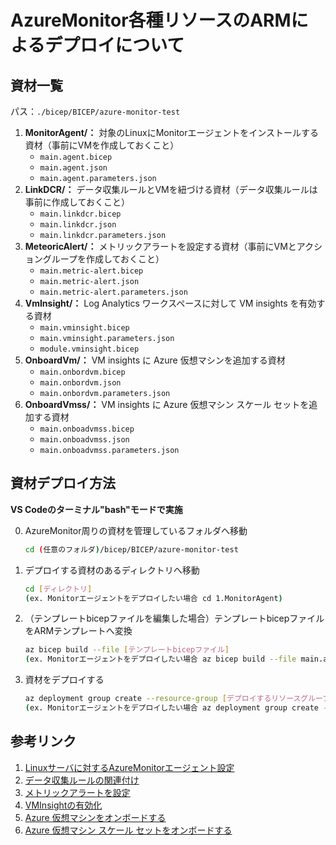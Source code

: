 # AzureMonitor各種リソースのARMによるデプロイについて

## 資材一覧
パス：`./bicep/BICEP/azure-monitor-test`

1. **MonitorAgent/：** 対象のLinuxにMonitorエージェントをインストールする資材（事前にVMを作成しておくこと）
    - `main.agent.bicep`
    - `main.agent.json`
    - `main.agent.parameters.json`
2. **LinkDCR/：** データ収集ルールとVMを紐づける資材（データ収集ルールは事前に作成しておくこと）
    - `main.linkdcr.bicep`
    - `main.linkdcr.json`
    - `main.linkdcr.parameters.json`
3. **MeteoricAlert/：** メトリックアラートを設定する資材（事前にVMとアクショングループを作成しておくこと）
    - `main.metric-alert.bicep`
    - `main.metric-alert.json`
    - `main.metric-alert.parameters.json`
4. **VmInsight/：** Log Analytics ワークスペースに対して VM insights を有効する資材
    - `main.vminsight.bicep`
    - `main.vminsight.parameters.json`
    - `module.vminsight.bicep`
5. **OnboardVm/：** VM insights に Azure 仮想マシンを追加する資材
    - `main.onbordvm.bicep`
    - `main.onbordvm.json`
    - `main.onbordvm.parameters.json`
6. **OnboardVmss/：** VM insights に Azure 仮想マシン スケール セットを追加する資材
    - `main.onboadvmss.bicep`
    - `main.onboadvmss.json`
    - `main.onboadvmss.parameters.json`

## 資材デプロイ方法
**VS Codeのターミナル"bash"モードで実施**

0. AzureMonitor周りの資材を管理しているフォルダへ移動
   ```bash
   cd (任意のフォルダ)/bicep/BICEP/azure-monitor-test

1. デプロイする資材のあるディレクトリへ移動
   ```bash
   cd [ディレクトリ]
   (ex. Monitorエージェントをデプロイしたい場合 cd 1.MonitorAgent)

2. （テンプレートbicepファイルを編集した場合）テンプレートbicepファイルをARMテンプレートへ変換
   ```bash
   az bicep build --file [テンプレートbicepファイル]
   (ex. Monitorエージェントをデプロイしたい場合 az bicep build --file main.agent.bicep)

3. 資材をデプロイする
   ```bash
   az deployment group create --resource-group [デプロイするリソースグループ] --template-file [ARMテンプレートファイル] --parameters [パラメータファイル]
   (ex. Monitorエージェントをデプロイしたい場合 az deployment group create --resource-group rg-bicep-monitor --template-file main.agent.bicep --parameters main.parameters.json)

## 参考リンク
1. [Linuxサーバに対するAzureMonitorエージェント設定](https://learn.microsoft.com/ja-jp/azure/azure-monitor/agents/resource-manager-agent?tabs=bicep#azure-linux-virtual-machine)
2. [データ収集ルールの関連付け](https://learn.microsoft.com/ja-jp/azure/azure-monitor/agents/resource-manager-data-collection-rules?tabs=bicep#create-rule-sample)
3. [メトリックアラートを設定](https://learn.microsoft.com/ja-jp/azure/azure-monitor/alerts/resource-manager-alerts-metric?tabs=bicep)
4. [VMInsightの有効化](https://learn.microsoft.com/ja-jp/azure/azure-monitor/vm/resource-manager-vminsights?tabs=bicep#configure-workspace)
5. [Azure 仮想マシンをオンボードする](https://learn.microsoft.com/ja-jp/azure/azure-monitor/vm/resource-manager-vminsights?tabs=bicep#onboard-an-azure-virtual-machine)
6. [Azure 仮想マシン スケール セットをオンボードする](https://learn.microsoft.com/ja-jp/azure/azure-monitor/vm/resource-manager-vminsights?tabs=bicep#onboard-an-azure-virtual-machine-scale-set)
